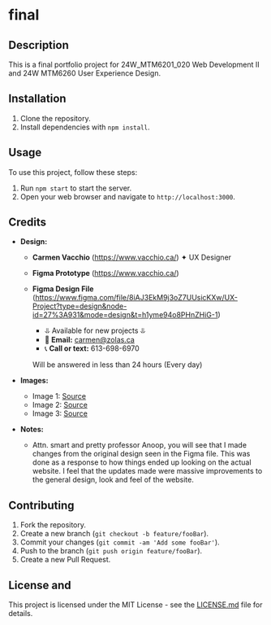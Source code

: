 # final

## Description
This is a final portfolio project for 24W_MTM6201_020 Web Development II and 24W MTM6260 User Experience Design.

## Installation
1. Clone the repository.
2. Install dependencies with `npm install`.

## Usage
To use this project, follow these steps:
1. Run `npm start` to start the server.
2. Open your web browser and navigate to `http://localhost:3000`.

## Credits
- **Design:** 
  - **Carmen Vacchio** (https://www.vacchio.ca/)
     ✦ UX Designer

  - **Figma Prototype** (https://www.vacchio.ca/)
 
  - **Figma Design File** (https://www.figma.com/file/8iAJ3EkM9j3oZ7UUsicKXw/UX-Project?type=design&node-id=27%3A931&mode=design&t=h1yme94o8PHnZHiG-1)

    - ⥥ Available for new projects ⥥
    - 📩 **Email:** carmen@zolas.ca
    - 📞 **Call or text:** 613-698-6970

    Will be answered in less than 24 hours (Every day)

- **Images:**
  - Image 1: [Source](https://unsplash.com/photos/man-in-blue-dress-shirt-sitting-on-rolling-chair-inside-room-with-monitors-wawEfYdpkag)
  - Image 2: [Source](https://dribbble.com/shots/21108587-Seasons-of-mindfulness-Summer)
  - Image 3: [Source](https://dribbble.com/shots/22836502-Oakwood-Girl-Studying)

- **Notes:**
  - Attn. smart and pretty professor Anoop, you will see that I made changes from the original design seen in the Figma file. This was done as a response to how things ended up looking on the actual website. I feel that the updates made were massive improvements to the general design, look and feel of the website.

## Contributing
1. Fork the repository.
2. Create a new branch (`git checkout -b feature/fooBar`).
3. Commit your changes (`git commit -am 'Add some fooBar'`).
4. Push to the branch (`git push origin feature/fooBar`).
5. Create a new Pull Request.

## License and 
This project is licensed under the MIT License - see the [LICENSE.md](LICENSE.md) file for details.